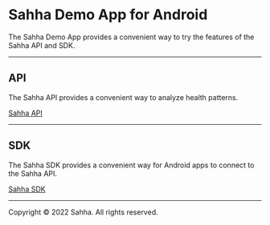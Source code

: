 # Sahha Demo App for Android

The Sahha Demo App provides a convenient way to try the features of the Sahha API and SDK.

---

## API

The Sahha API provides a convenient way to analyze health patterns.

[Sahha API](https://docs.sahha.ai/docs/data-flow/api)

---

## SDK

The Sahha SDK provides a convenient way for Android apps to connect to the Sahha API.

[Sahha SDK](https://docs.sahha.ai/docs/data-flow/sdk/overview)

---

Copyright © 2022 Sahha. All rights reserved.
